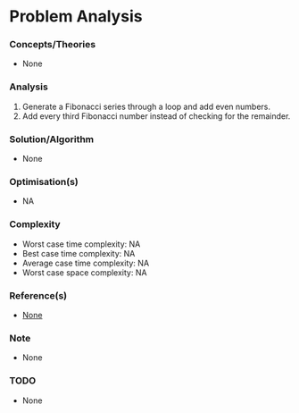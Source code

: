 # Problem Analysis

### Concepts/Theories
* None

### Analysis
1. Generate a Fibonacci series through a loop and add even numbers.
2. Add every third Fibonacci number instead of checking for the remainder.

### Solution/Algorithm
* None

### Optimisation(s)
* NA

### Complexity
* Worst case time complexity: NA
* Best case time complexity: NA
* Average case time complexity: NA
* Worst case space complexity: NA

### Reference(s)
- [None](#)

### Note
- None

### TODO
- None

